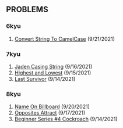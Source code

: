 ## PROBLEMS

### 6kyu
1. [Convert String To CamelCase](https://github.com/bethh56/codewars/blob/main/6kyu/ConvertStringToCamelCase.js) (9/21/2021)
### 7kyu
1. [Jaden Casing String](https://github.com/bethh56/codewars/blob/main/7kyu/JadenCasingStrings.js) (9/16/2021)
1. [Highest and Lowest](https://github.com/bethh56/codewars/blob/main/7kyu/HighestAndLowest.js) (9/15/2021)
1. [Last Survivor](https://github.com/bethh56/codewars/blob/main/7kyu/LastSurvivor.js) (9/14/2021)

### 8kyu
1. [Name On Billboard](https://github.com/bethh56/codewars/blob/main/8kyu/NameOnBillboard.js) (9/20/2021)
1. [Opposites Attract](https://github.com/bethh56/codewars/blob/main/8kyu/OppositesAttract.js) (9/17/2021)
1. [Beginner Series #4 Cockroach](https://github.com/bethh56/codewars/blob/main/8kyu/Cockroach.js) (9/14/2021)

